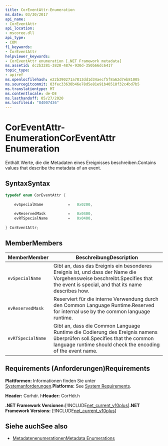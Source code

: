 ```yaml
---
title: CorEventAttr-Enumeration
ms.date: 03/30/2017
api_name:
- CorEventAttr
api_location:
- mscoree.dll
api_type:
- COM
f1_keywords:
- CorEventAttr
helpviewer_keywords:
- CorEventAttr enumeration [.NET Framework metadata]
ms.assetid: dc2b3281-3820-487e-930d-350b66dc6417
topic_type:
- apiref
ms.openlocfilehash: e22b390271a7813dd1d34aecf5f8a62d7eb81005
ms.sourcegitcommit: 03fec33630b46e78d5e81e91b40518f32c4bd7b5
ms.translationtype: MT
ms.contentlocale: de-DE
ms.lasthandoff: 05/27/2020
ms.locfileid: "84007436"
---
```

# <a name="coreventattr-enumeration"></a><span data-ttu-id="b51e0-102">CorEventAttr-Enumeration</span><span class="sxs-lookup"><span data-stu-id="b51e0-102">CorEventAttr Enumeration</span></span>
<span data-ttu-id="b51e0-103">Enthält Werte, die die Metadaten eines Ereignisses beschreiben.</span><span class="sxs-lookup"><span data-stu-id="b51e0-103">Contains values that describe the metadata of an event.</span></span>  
  
## <a name="syntax"></a><span data-ttu-id="b51e0-104">Syntax</span><span class="sxs-lookup"><span data-stu-id="b51e0-104">Syntax</span></span>  
  
```cpp  
typedef enum CorEventAttr {  
  
    evSpecialName           =   0x0200,  
  
    evReservedMask          =   0x0400,  
    evRTSpecialName         =   0x0400,  
  
} CorEventAttr;  
```  
  
## <a name="members"></a><span data-ttu-id="b51e0-105">Member</span><span class="sxs-lookup"><span data-stu-id="b51e0-105">Members</span></span>  
  
|<span data-ttu-id="b51e0-106">Member</span><span class="sxs-lookup"><span data-stu-id="b51e0-106">Member</span></span>|<span data-ttu-id="b51e0-107">Beschreibung</span><span class="sxs-lookup"><span data-stu-id="b51e0-107">Description</span></span>|  
|------------|-----------------|  
|`evSpecialName`|<span data-ttu-id="b51e0-108">Gibt an, dass das Ereignis ein besonderes Ereignis ist, und dass der Name die Vorgehensweise beschreibt.</span><span class="sxs-lookup"><span data-stu-id="b51e0-108">Specifies that the event is special, and that its name describes how.</span></span>|  
|`evReservedMask`|<span data-ttu-id="b51e0-109">Reserviert für die interne Verwendung durch den Common Language Runtime.</span><span class="sxs-lookup"><span data-stu-id="b51e0-109">Reserved for internal use by the common language runtime.</span></span>|  
|`evRTSpecialName`|<span data-ttu-id="b51e0-110">Gibt an, dass die Common Language Runtime die Codierung des Ereignis namens überprüfen soll.</span><span class="sxs-lookup"><span data-stu-id="b51e0-110">Specifies that the common language runtime should check the encoding of the event name.</span></span>|  
  
## <a name="requirements"></a><span data-ttu-id="b51e0-111">Requirements (Anforderungen)</span><span class="sxs-lookup"><span data-stu-id="b51e0-111">Requirements</span></span>  
 <span data-ttu-id="b51e0-112">**Plattformen:** Informationen finden Sie unter [Systemanforderungen](../../get-started/system-requirements.md).</span><span class="sxs-lookup"><span data-stu-id="b51e0-112">**Platforms:** See [System Requirements](../../get-started/system-requirements.md).</span></span>  
  
 <span data-ttu-id="b51e0-113">**Header:** Corhdr. h</span><span class="sxs-lookup"><span data-stu-id="b51e0-113">**Header:** CorHdr.h</span></span>  
  
 <span data-ttu-id="b51e0-114">**.NET Framework Versionen:**[!INCLUDE[net_current_v10plus](../../../../includes/net-current-v10plus-md.md)]</span><span class="sxs-lookup"><span data-stu-id="b51e0-114">**.NET Framework Versions:** [!INCLUDE[net_current_v10plus](../../../../includes/net-current-v10plus-md.md)]</span></span>  
  
## <a name="see-also"></a><span data-ttu-id="b51e0-115">Siehe auch</span><span class="sxs-lookup"><span data-stu-id="b51e0-115">See also</span></span>

- [<span data-ttu-id="b51e0-116">Metadatenenumerationen</span><span class="sxs-lookup"><span data-stu-id="b51e0-116">Metadata Enumerations</span></span>](metadata-enumerations.md)
